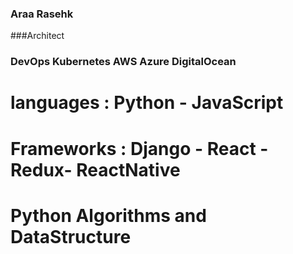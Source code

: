 

### Araa Rasehk 
###Architect
### DevOps Kubernetes AWS Azure DigitalOcean


# languages : Python - JavaScript 
# Frameworks : Django - React -Redux- ReactNative
# Python Algorithms and DataStructure 

<!--
**AraaRashek/AraaRashek** is a ✨ _special_ ✨ repository because its `README.md` (this file) appears on your GitHub profile.

Here are some ideas to get you started:
#Araa Rashek

- 🔭 I’m currently working on ...
- 🌱 I’m currently learning ...
- 👯 I’m looking to collaborate on ...
- 🤔 I’m looking for help with ...
- 💬 Ask me about ...
- 📫 How to reach me: ...
- 😄 Pronouns: ...
- ⚡ Fun fact: ...
-->
